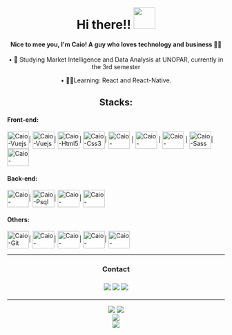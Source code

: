 <div id="header" align="center">
 <h1>Hi there!! <img src="https://raw.githubusercontent.com/iampavangandhi/iampavangandhi/master/gifs/Hi.gif" width="50px" height="50px"></h1>
 
 
 
 #### Nice to mee you, I'm Caio! A guy who loves technology and business 👨‍💻
  
• 🎒 Studying Market Intelligence and Data Analysis at UNOPAR, currently in the 3rd semester    


• 👨‍💻Learning: React and React-Native.
 

</div>
<h2 align="center"> Stacks:</h2>
<div style="display: inline_block" align="left">
  <h4>Front-end:</h4>
  <img align="center" alt="Caio-Vuejs" height="40" width="50" src="https://cdn.jsdelivr.net/gh/devicons/devicon/icons/vuejs/vuejs-original.svg">|
   <img align="center" alt="Caio-Vuejs" height="40" width="50" src="https://cdn.jsdelivr.net/gh/devicons/devicon/icons/react/react-original.svg">|
  <img align="center" alt="Caio-Html5" height="40" width="50" src="https://cdn.jsdelivr.net/gh/devicons/devicon/icons/html5/html5-original-wordmark.svg">|
  <img align="center" alt="Caio-Css3" height="40" width="50" src="https://cdn.jsdelivr.net/gh/devicons/devicon/icons/css3/css3-original-wordmark.svg" >|
  <img align="center" alt="Caio-Javascript" height="40" width="50" src="https://cdn.jsdelivr.net/gh/devicons/devicon/icons/javascript/javascript-original.svg"> |
 <img align="center" alt="Caio-Typescript" height="40" width="50" src="https://cdn.jsdelivr.net/gh/devicons/devicon/icons/typescript/typescript-original.svg"> |
  <img align="center" alt="Caio-Bootstrap" height="40" width="50" src="https://cdn.jsdelivr.net/gh/devicons/devicon/icons/bootstrap/bootstrap-plain.svg"> |
  <img align="center" alt="Caio-Sass" height="40" width="50" src="https://cdn.jsdelivr.net/gh/devicons/devicon/icons/sass/sass-original.svg">|
  <img align="center" alt="Caio-Jquery" height="40" width="50" src="https://cdn.jsdelivr.net/gh/devicons/devicon/icons/jquery/jquery-plain-wordmark.svg">
 
</div>
<div style="display: inline_block" align="left">
 <h4 >Back-end:</h4>
 <img align="center" alt="Caio-MySql" height="40" width="50" src="https://cdn.jsdelivr.net/gh/devicons/devicon/icons/mysql/mysql-original-wordmark.svg">|
  <img align="center" alt="Caio-Psql" height="40" width="50" src="https://cdn.jsdelivr.net/gh/devicons/devicon/icons/postgresql/postgresql-original.svg">|
  <img align="center" alt="Caio-Nodejs" height="40" width="50" src="https://cdn.jsdelivr.net/gh/devicons/devicon/icons/nodejs/nodejs-plain.svg">|
 <img align="center" alt="Caio-Python" height="40" width="50" src="https://cdn.jsdelivr.net/gh/devicons/devicon/icons/python/python-original.svg">
 
</div>
<div style="display: inline_block" align="left">
 <h4>Others:</h4>
 <img align="center" alt="Caio-Git" height="40" width="50" src="https://cdn.jsdelivr.net/gh/devicons/devicon/icons/git/git-plain.svg">|
  <img align="center" alt="Caio-Github" height="40" width="50" src="https://cdn.jsdelivr.net/gh/devicons/devicon/icons/github/github-original-wordmark.svg">|
  <img align="center" alt="Caio-VisualStudio" height="40" width="50" src="https://cdn.jsdelivr.net/gh/devicons/devicon/icons/visualstudio/visualstudio-plain.svg">|
 <img align="center" alt="Caio-Pycharm" height="40" width="50" src="https://cdn.jsdelivr.net/gh/devicons/devicon/icons/pycharm/pycharm-original.svg">|
  <img align="center" alt="Caio-Figma" height="40" width="50" src="https://cdn.jsdelivr.net/gh/devicons/devicon/icons/figma/figma-original.svg">
 
</div>

<hr>
  <div align="center">
<h3>Contact <h3>
 <a href="https://github.com/Caio-Mendonca"><img  src="https://img.shields.io/badge/github-%23100000.svg?&style=for-the-badge&logo=github&logoColor=white&link=mailto:https://github.com/Caio-Mendonca"></a>
 <a href="https://www.linkedin.com/in/caio-eduardo-597b03191"><img src="https://img.shields.io/badge/linkedin-%230077B5.svg?&style=for-the-badge&logo=linkedin&logoColor=white&link=mailto:https:www.linkedin.com/in/caio-eduardo-597b03191/"></a>
 <a href="mailto:caioeduardojm4@gmail.com"><img src="https://img.shields.io/badge/gmail-D14836?&style=for-the-badge&logo=gmail&logoColor=white&link=mailto:caioeduardojm4@gmail.com"></a>
  </div>  
<hr>

  <div align="center" >
  <a href= "https://github.com/Caio-Mendonca"><img src="https://github-readme-stats.vercel.app/api/top-langs/?username=caio-mendonca&layout=compact&langs_count=7&theme=dark"></a>
    <a href= "https://github.com/Caio-Mendonca"><img src="https://github-readme-stats.vercel.app/api?username=caio-mendonca&show_icons=true&theme=dark&include_all_commits=true&count_private=true"></a>
   </div>
  <div align="center">
 <a href= "https://github.com/Caio-Mendonca"><img src="http://github-readme-streak-stats.herokuapp.com/?user=caio-mendonca&theme=github-dark&hide_border=true&date_format=j%20M%5B%20Y%5D"></a>
 </div>
   <div align="center">
 <a href= "https://github.com/Caio-Mendonca"><img src="https://activity-graph.herokuapp.com/graph?username=caio-mendonca&theme=react-dark&bg_color=none&color=79ff97&line=79ff97&radius=12"></a>
 </div>
